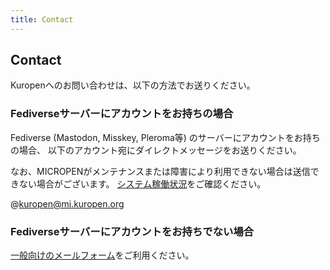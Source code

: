 ```yaml
---
title: Contact
---
```

## Contact
Kuropenへのお問い合わせは、以下の方法でお送りください。

### Fediverseサーバーにアカウントをお持ちの場合
Fediverse (Mastodon, Misskey, Pleroma等) のサーバーにアカウントをお持ちの場合、 
以下のアカウント宛にダイレクトメッセージをお送りください。

なお、MICROPENがメンテナンスまたは障害により利用できない場合は送信できない場合がございます。
[システム稼働状況](https://status.kuropen.org/)をご確認ください。

@kuropen@mi.kuropen.org

### Fediverseサーバーにアカウントをお持ちでない場合
[一般向けのメールフォーム](/contact/form)をご利用ください。
